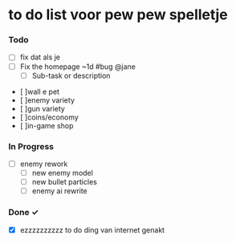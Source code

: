 # to do list voor pew pew spelletje

### Todo

- [ ] fix dat als je  
- [ ] Fix the homepage ~1d #bug @jane  
  - [ ] Sub-task or description  
- [ ]wall e pet
- [ ]enemy variety
- [ ]gun variety
- [ ]coins/economy
- [ ]in-game shop

### In Progress

- [ ] enemy rework
  - [ ] new enemy model
  - [ ] new bullet particles
  - [ ] enemy ai rewrite

### Done ✓

- [x] ezzzzzzzzzz to do ding van internet genakt
